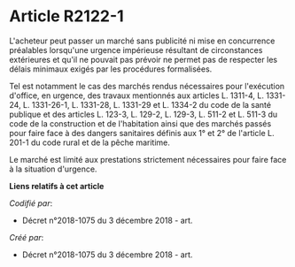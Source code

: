 # Article R2122-1

L'acheteur peut passer un marché sans publicité ni mise en concurrence préalables lorsqu'une urgence impérieuse résultant de
circonstances extérieures et qu'il ne pouvait pas prévoir ne permet pas de respecter les délais minimaux exigés par les
procédures formalisées.

Tel est notamment le cas des marchés rendus nécessaires pour l'exécution d'office, en urgence, des travaux mentionnés aux
articles L. 1311-4, L. 1331-24, L. 1331-26-1, L. 1331-28, L. 1331-29 et L. 1334-2 du code de la santé publique et des
articles L. 123-3, L. 129-2, L. 129-3, L. 511-2 et L. 511-3 du code de la construction et de l'habitation ainsi que des
marchés passés pour faire face à des dangers sanitaires définis aux 1° et 2° de l'article L. 201-1 du code rural et de la
pêche maritime.

Le marché est limité aux prestations strictement nécessaires pour faire face à la situation d'urgence.

**Liens relatifs à cet article**

_Codifié par_:

  - Décret n°2018-1075 du 3 décembre 2018 - art.

_Créé par_:

  - Décret n°2018-1075 du 3 décembre 2018 - art.
